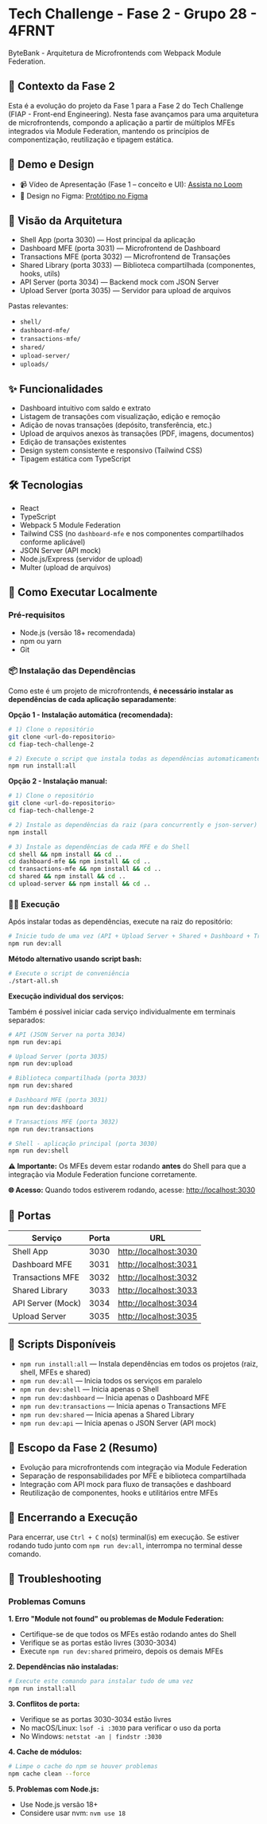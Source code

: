 # Tech Challenge - Fase 2 - Grupo 28 - 4FRNT

ByteBank - Arquitetura de Microfrontends com Webpack Module Federation.

## 🎯 Contexto da Fase 2

Esta é a evolução do projeto da Fase 1 para a Fase 2 do Tech Challenge (FIAP - Front-end Engineering). Nesta fase avançamos para uma arquitetura de microfrontends, compondo a aplicação a partir de múltiplos MFEs integrados via Module Federation, mantendo os princípios de componentização, reutilização e tipagem estática.

## 🎥 Demo e Design

- 📹 Vídeo de Apresentação (Fase 1 – conceito e UI): [Assista no Loom](https://www.loom.com/share/35534aa22a264f7da957a72e228920e7?sid=1991a61a-66c3-4387-a536-83a96cf53144)
- 🎨 Design no Figma: [Protótipo no Figma](https://www.figma.com/design/Y2JoXXiG50h2nj9FiG71i7/ByteBank-4FRNT---Fase1?node-id=0-1&p=f&t=vmoSPz2lFa4bemW4-0)

## 🧱 Visão da Arquitetura

- Shell App (porta 3030) — Host principal da aplicação
- Dashboard MFE (porta 3031) — Microfrontend de Dashboard
- Transactions MFE (porta 3032) — Microfrontend de Transações
- Shared Library (porta 3033) — Biblioteca compartilhada (componentes, hooks, utils)
- API Server (porta 3034) — Backend mock com JSON Server
- Upload Server (porta 3035) — Servidor para upload de arquivos

Pastas relevantes:

- `shell/`
- `dashboard-mfe/`
- `transactions-mfe/`
- `shared/`
- `upload-server/`
- `uploads/`

## ✨ Funcionalidades

- Dashboard intuitivo com saldo e extrato
- Listagem de transações com visualização, edição e remoção
- Adição de novas transações (depósito, transferência, etc.)
- Upload de arquivos anexos às transações (PDF, imagens, documentos)
- Edição de transações existentes
- Design system consistente e responsivo (Tailwind CSS)
- Tipagem estática com TypeScript

## 🛠️ Tecnologias

- React
- TypeScript
- Webpack 5 Module Federation
- Tailwind CSS (no `dashboard-mfe` e nos componentes compartilhados conforme aplicável)
- JSON Server (API mock)
- Node.js/Express (servidor de upload)
- Multer (upload de arquivos)

## 🚀 Como Executar Localmente

### Pré-requisitos

- Node.js (versão 18+ recomendada)
- npm ou yarn
- Git

### 📦 Instalação das Dependências

Como este é um projeto de microfrontends, **é necessário instalar as dependências de cada aplicação separadamente**:

**Opção 1 - Instalação automática (recomendada):**

```bash
# 1) Clone o repositório
git clone <url-do-repositorio>
cd fiap-tech-challenge-2

# 2) Execute o script que instala todas as dependências automaticamente
npm run install:all
```

**Opção 2 - Instalação manual:**

```bash
# 1) Clone o repositório
git clone <url-do-repositorio>
cd fiap-tech-challenge-2

# 2) Instale as dependências da raiz (para concurrently e json-server)
npm install

# 3) Instale as dependências de cada MFE e do Shell
cd shell && npm install && cd ..
cd dashboard-mfe && npm install && cd ..
cd transactions-mfe && npm install && cd ..
cd shared && npm install && cd ..
cd upload-server && npm install && cd ..
```

### 🏃‍♂️ Execução

Após instalar todas as dependências, execute na raiz do repositório:

```bash
# Inicie tudo de uma vez (API + Upload Server + Shared + Dashboard + Transactions + Shell)
npm run dev:all
```

**Método alternativo usando script bash:**

```bash
# Execute o script de conveniência
./start-all.sh
```

**Execução individual dos serviços:**

Também é possível iniciar cada serviço individualmente em terminais separados:

```bash
# API (JSON Server na porta 3034)
npm run dev:api

# Upload Server (porta 3035)
npm run dev:upload

# Biblioteca compartilhada (porta 3033)
npm run dev:shared

# Dashboard MFE (porta 3031)
npm run dev:dashboard

# Transactions MFE (porta 3032)
npm run dev:transactions

# Shell - aplicação principal (porta 3030)
npm run dev:shell
```

**⚠️ Importante:** Os MFEs devem estar rodando **antes** do Shell para que a integração via Module Federation funcione corretamente.

**🌐 Acesso:** Quando todos estiverem rodando, acesse: [http://localhost:3030](http://localhost:3030)

## 🔌 Portas

| Serviço            | Porta | URL                       |
|--------------------|-------|---------------------------|
| Shell App          | 3030  | [http://localhost:3030](http://localhost:3030) |
| Dashboard MFE      | 3031  | [http://localhost:3031](http://localhost:3031) |
| Transactions MFE   | 3032  | [http://localhost:3032](http://localhost:3032) |
| Shared Library     | 3033  | [http://localhost:3033](http://localhost:3033) |
| API Server (Mock)  | 3034  | [http://localhost:3034](http://localhost:3034) |
| Upload Server      | 3035  | [http://localhost:3035](http://localhost:3035) |

## 📜 Scripts Disponíveis

- `npm run install:all` — Instala dependências em todos os projetos (raiz, shell, MFEs e shared)
- `npm run dev:all` — Inicia todos os serviços em paralelo
- `npm run dev:shell` — Inicia apenas o Shell
- `npm run dev:dashboard` — Inicia apenas o Dashboard MFE
- `npm run dev:transactions` — Inicia apenas o Transactions MFE
- `npm run dev:shared` — Inicia apenas a Shared Library
- `npm run dev:api` — Inicia apenas o JSON Server (API mock)

## 🧩 Escopo da Fase 2 (Resumo)

- Evolução para microfrontends com integração via Module Federation
- Separação de responsabilidades por MFE e biblioteca compartilhada
- Integração com API mock para fluxo de transações e dashboard
- Reutilização de componentes, hooks e utilitários entre MFEs

## 🛑 Encerrando a Execução

Para encerrar, use `Ctrl + C` no(s) terminal(is) em execução. Se estiver rodando tudo junto com `npm run dev:all`, interrompa no terminal desse comando.

## 🔧 Troubleshooting

### Problemas Comuns

**1. Erro "Module not found" ou problemas de Module Federation:**

- Certifique-se de que todos os MFEs estão rodando antes do Shell
- Verifique se as portas estão livres (3030-3034)
- Execute `npm run dev:shared` primeiro, depois os demais MFEs

**2. Dependências não instaladas:**

```bash
# Execute este comando para instalar tudo de uma vez
npm run install:all
```

**3. Conflitos de porta:**

- Verifique se as portas 3030-3034 estão livres
- No macOS/Linux: `lsof -i :3030` para verificar o uso da porta
- No Windows: `netstat -an | findstr :3030`

**4. Cache de módulos:**

```bash
# Limpe o cache do npm se houver problemas
npm cache clean --force
```

**5. Problemas com Node.js:**

- Use Node.js versão 18+
- Considere usar nvm: `nvm use 18`
